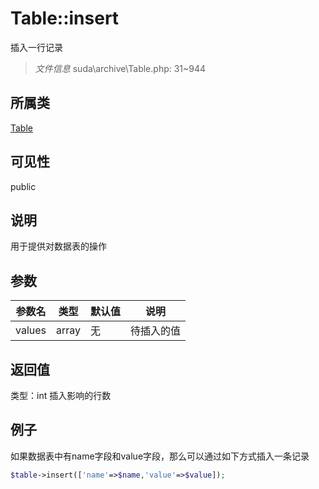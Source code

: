 # Table::insert
插入一行记录
> *文件信息* suda\archive\Table.php: 31~944
## 所属类 

[Table](../Table.md)

## 可见性

  public  
## 说明


用于提供对数据表的操作


## 参数

| 参数名 | 类型 | 默认值 | 说明 |
|--------|-----|-------|-------|
| values |  array | 无 |  待插入的值 |

## 返回值
类型：int
 插入影响的行数

## 例子


如果数据表中有name字段和value字段，那么可以通过如下方式插入一条记录

```php
$table->insert(['name'=>$name,'value'=>$value]);
```